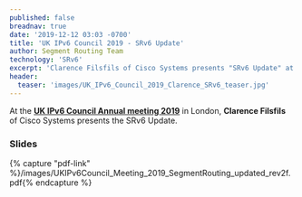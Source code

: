 ```yaml
---
published: false
breadnav: true
date: '2019-12-12 03:03 -0700'
title: 'UK IPv6 Council 2019 - SRv6 Update'
author: Segment Routing Team
technology: 'SRv6'
excerpt: 'Clarence Filsfils of Cisco Systems presents "SRv6 Update" at UK IPv6 Council Annual meeting'
header:
  teaser: 'images/UK_IPv6_Council_2019_Clarence_SRv6_teaser.jpg'
---
```


At the [**UK IPv6 Council Annual meeting 2019**](<https://www.ipv6.org.uk/2019/09/06/ipv6-council-annual-meeting-2019/>) in London,
**Clarence Filsfils** of Cisco Systems presents the SRv6 Update.

### Slides

{% capture "pdf-link" %}/images/UKIPv6Council_Meeting_2019_SegmentRouting_updated_rev2f.pdf{% endcapture %}
<script src="{{ 'assets/js/pdfobject.min.js' | relative_url }}"></script>
<div class="fitvidsignore" id="pdf"></div>
<script>PDFObject.embed(" {{ pdf-link | relative_url }} ", "#pdf", {height: "21.5em", width: "31.3em"});</script>
